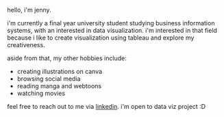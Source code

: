 hello, i'm jenny. 

i'm currently a final year university student studying business information systems, with an interested in data visualization. i'm interested in that field because i like to create visualization using tableau and explore my creativeness. 

aside from that, my other hobbies include: 
- creating illustrations on canva
- browsing social media
- reading manga and webtoons
- watching movies 

feel free to reach out to me via [linkedin](https://www.linkedin.com/in/jennyhvanlinh/). i'm open to data viz project :D 

<!---
jennyvanlinh/jennyvanlinh is a ✨ special ✨ repository because its `README.md` (this file) appears on your GitHub profile.
You can click the Preview link to take a look at your changes.
--->

